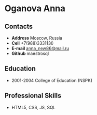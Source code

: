 # Oganova Anna
## Contacts
* **Address** Moscow, Russia
* **Cell** +7(988)3331130
* **E-mail** anna_new86@mail.ru
* **Github** maestrosql

## Education
* 2001-2004 College of Education (NSPK)
## Professional Skills
* HTML5, CSS, JS, SQL
